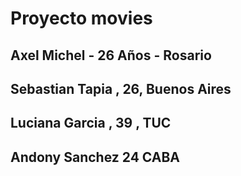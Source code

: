 # Proyecto movies
## Axel Michel - 26 Años - Rosario
## Sebastian Tapia , 26, Buenos Aires 
## Luciana Garcia , 39 , TUC
## Andony Sanchez 24 CABA